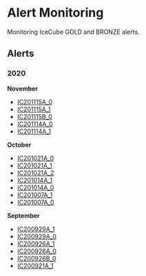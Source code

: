 # Alert Monitoring

Monitoring IceCube GOLD and BRONZE alerts.

## Alerts
### 2020
**November**

- [IC201115A_0](https://rmorgan10.github.io/AlertMonitoring/IC201115A_0/)
- [IC201115A_1](https://rmorgan10.github.io/AlertMonitoring/IC201115A_1/)
- [IC201115B_0](https://rmorgan10.github.io/AlertMonitoring/IC201115B_0/)
- [IC201114A_0](https://rmorgan10.github.io/AlertMonitoring/IC201114A_0/)
- [IC201114A_1](https://rmorgan10.github.io/AlertMonitoring/IC201114A_1/)


**October**

- [IC201021A_0](https://rmorgan10.github.io/AlertMonitoring/IC201021A_0/)
- [IC201021A_1](https://rmorgan10.github.io/AlertMonitoring/IC201021A_1/)
- [IC201021A_2](https://rmorgan10.github.io/AlertMonitoring/IC201021A_2/)
- [IC201014A_1](https://rmorgan10.github.io/AlertMonitoring/IC201014A_1/)
- [IC201014A_0](https://rmorgan10.github.io/AlertMonitoring/IC201014A_0/)
- [IC201007A_1](https://rmorgan10.github.io/AlertMonitoring/IC201007A_1/)
- [IC201007A_0](https://rmorgan10.github.io/AlertMonitoring/IC201007A_0/)


**September**

- [IC200929A_1](https://rmorgan10.github.io/AlertMonitoring/IC200929A_1/)
- [IC200929A_0](https://rmorgan10.github.io/AlertMonitoring/IC200929A_0/)
- [IC200926A_1](https://rmorgan10.github.io/AlertMonitoring/IC200926A_1/)
- [IC200926A_0](https://rmorgan10.github.io/AlertMonitoring/IC200926A_0/)
- [IC200926B_0](https://rmorgan10.github.io/AlertMonitoring/IC200926B_0/)
- [IC200921A_1](https://rmorgan10.github.io/AlertMonitoring/IC200921A_1/)



